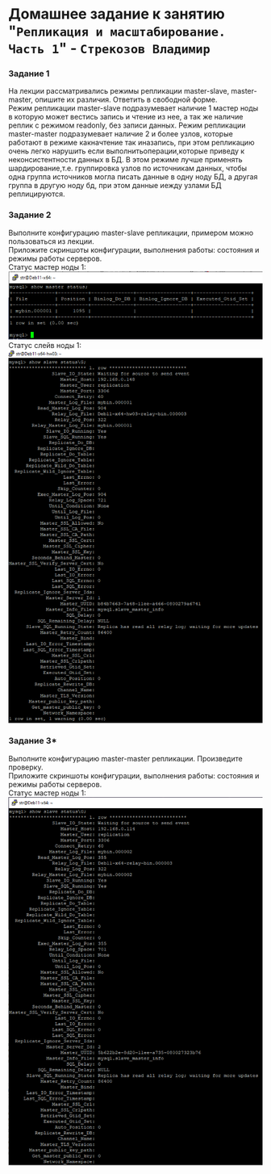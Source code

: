 # Домашнее задание к занятию "`Репликация и масштабирование. Часть 1`" - `Стрекозов Владимир`

### Задание 1
На лекции рассматривались режимы репликации master-slave, master-master, опишите их различия. Ответить в свободной форме.  
Режим репликации master-slave подразумевает наличие 1 мастер ноды в которую может вестись запись и чтение из нее, а так же наличие реплик с режимом readonly, без записи данных.
Режим репликации master-master подразумевает наличие 2 и более узлов, которые работают в режиме какначтение так иназапись, при этом репликацию очень легко нарушить если выполнитьоперации,которые приведу к неконсистентности данных в БД. В этом режиме лучше применять шардирование,т.е. группировка узлов по источникам данных, чтобы одна группа источников могла писать данные в одну ноду БД, а другая группа в другую ноду бд, при этом данные иежду узлами БД реплицируются.  
### Задание 2
Выполните конфигурацию master-slave репликации, примером можно пользоваться из лекции.  
Приложите скриншоты конфигурации, выполнения работы: состояния и режимы работы серверов.  
Статус мастер ноды 1:  
![](https://github.com/Svalker1989/Replication_and_scaling/blob/main/Z2_2.PNG)  
Статус слейв ноды 1:  
![](https://github.com/Svalker1989/Replication_and_scaling/blob/main/Z2.PNG)  
### Задание 3*
Выполните конфигурацию master-master репликации. Произведите проверку.  
Приложите скриншоты конфигурации, выполнения работы: состояния и режимы работы серверов.  
Статус мастер ноды 1:  
![](https://github.com/Svalker1989/Replication_and_scaling/blob/main/Z3.PNG)  
